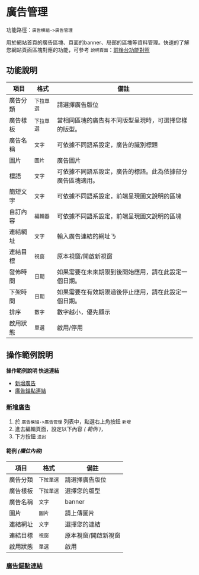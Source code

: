#  廣告管理

功能路徑：`廣告模組->廣告管理`

用於網站首頁的廣告區塊、頁面的banner、局部的區塊等資料管理。快速的了解您網站頁面區塊對應的功能，可參考 `說明頁面`：[前後台功能對照](guide/site)


##  功能說明

| 項目  | 格式 | 備註 |
|---|---|---|
|廣告分類|`下拉單選`|請選擇廣告版位|
|廣告樣板|`下拉單選`|當相同區塊的廣告有不同版型呈現時，可選擇您樣的版型。|
|廣告名稱|`文字`|可依據不同語系設定，廣告的識別標題|
|圖片|`圖片`|廣告圖片|
|標語|`文字`|可依據不同語系設定，廣告的標語。此為依據部分廣告區塊適用。|
|簡短文字|`文字`|可依據不同語系設定，前端呈現圖文說明的區塊|
|自訂內容|`編輯器`|可依據不同語系設定，前端呈現圖文說明的區塊|
|連結網址|`文字`|輸入廣告連結的網址ㄋ|
|連結目標|`視窗`|原本視窗/開啟新視窗|
|發佈時間|`日期`|如果需要在未來期限到後開始應用，請在此設定一個日期。|
|下架時間|`日期`|如果需要在有效期限過後停止應用，請在此設定一個日期。|
|排序|`數字`|數字越小，優先顯示|
|啟用狀態|`單選`|啟用/停用|



##  操作範例說明

**操作範例說明 快速連結**

* [新增廣告](guide/advertising#新增廣告)
* [廣告錨點連結](guide/advertising-category#廣告錨點連結)

### [新增廣告](guide/advertising#新增廣告)

1. 於 `廣告模組->廣告管理` 列表中，點選右上角按鈕 `新增` 
2. 進去編輯頁面，設定以下內容 _( 範例 )_，
3. 下方按鈕 `送出`

#### 範例 _(欄位內容)_

| 項目  | 格式 | 備註 |
|---|---|---|
|廣告分類|`下拉單選`|請選擇廣告版位|
|廣告樣板|`下拉單選`|選擇您的版型|
|廣告名稱|`文字`|banner|
|圖片|`圖片`|請上傳圖片|
|連結網址|`文字`|選擇您的連結|
|連結目標|`視窗`|原本視窗/開啟新視窗|
|啟用狀態|`單選`|啟用|

### [廣告錨點連結](guide/advertising-category#廣告錨點連結)
